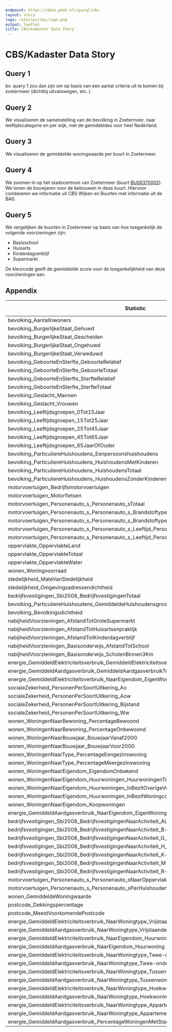 ```yaml
---
endpoint: https://data.pdok.nl/sparql/cbs
layout: story
logo: /stories/cbs/logo.png
output: leaflet
title: CBS/Kadaster Data Story
---
```


# CBS/Kadaster Data Story

## Query 1

bv. query 1 zou dan zijn om op basis van een aantal criteria uit te
komen bij zoetermeer (dichtbij uitvalswegen, etc..)

## Query 2

We visualiseren de samenstelling van de bevolking in Zoetermeer, naar
leeftijdscategorie en per wijk, met de gemiddeldes voor heel
Nederland.

<div data-query="http://localhost:4000/stories/cbs/#query=prefix+def%3A+%3Chttp%3A%2F%2Fbetalinkeddata.cbs.nl%2Fdef%2F83487NED%23%3E%0Aprefix+dimension%3A+%3Chttp%3A%2F%2Fbetalinkeddata.cbs.nl%2Fdef%2Fdimension%23%3E%0Aprefix+land%3A+%3Chttp%3A%2F%2Fbetalinkeddata.cbs.nl%2Fregios%2F2016%2Fid%2Fland-geografisch%2F%3E%0Aprefix+rdfs%3A+%3Chttp%3A%2F%2Fwww.w3.org%2F2000%2F01%2Frdf-schema%23%3E%0Aprefix+wijk%3A+%3Chttp%3A%2F%2Fbetalinkeddata.cbs.nl%2Fregios%2F2016%2Fid%2Fwijk%2F%3E%0Aselect+%3FregioLabel+%3Finwoners0_14+%3Finwoners15_24+%3Finwoners25_44+%3Finwoners45_64+%3Finwoners65plus+%7B%0A++values+%3Fregio+%7B%0A++++land%3ANL00%0A++++wijk%3AWK063709%0A++++wijk%3AWK063702%0A++++wijk%3AWK063700%0A++++wijk%3AWK063708%0A++++wijk%3AWK063701%0A++++wijk%3AWK063704%0A++++wijk%3AWK063706%0A++++wijk%3AWK063705%0A++++wijk%3AWK063703%0A++%7D%0A++_%3A0+def%3Abevolking_AantalInwoners+%3Ftotaal+%3B+dimension%3Aregio+%3Fregio+.%0A++_%3A1+def%3Abevolking_Leeftijdsgroepen_0Tot15Jaar+%3Fx1+%3B+dimension%3Aregio+%3Fregio+.%0A++_%3A2+def%3Abevolking_Leeftijdsgroepen_15Tot25Jaar+%3Fx2+%3B+dimension%3Aregio+%3Fregio+.%0A++_%3A3+def%3Abevolking_Leeftijdsgroepen_25Tot45Jaar+%3Fx3+%3B+dimension%3Aregio+%3Fregio+.%0A++_%3A4+def%3Abevolking_Leeftijdsgroepen_45Tot65Jaar+%3Fx4+%3B+dimension%3Aregio+%3Fregio+.%0A++_%3A5+def%3Abevolking_Leeftijdsgroepen_65JaarOfOuder+%3Fx5+%3B+dimension%3Aregio+%3Fregio+.%0A++bind(xsd%3Aint(%3Fx1%2Fxsd%3Adouble(%3Ftotaal)*1.0e2)+as+%3Finwoners0_14)%0A++bind(xsd%3Aint(%3Fx2%2Fxsd%3Adouble(%3Ftotaal)*1.0e2)+as+%3Finwoners15_24)%0A++bind(xsd%3Aint(%3Fx3%2Fxsd%3Adouble(%3Ftotaal)*1.0e2)+as+%3Finwoners25_44)%0A++bind(xsd%3Aint(%3Fx4%2Fxsd%3Adouble(%3Ftotaal)*1.0e2)+as+%3Finwoners45_64)%0A++bind(xsd%3Aint(%3Fx5%2Fxsd%3Adouble(%3Ftotaal)*1.0e2)+as+%3Finwoners65plus)%0A++%3Fregio+rdfs%3Alabel+%3FregioLabel%0A%7D%0A&contentTypeConstruct=text%2Fturtle&contentTypeSelect=application%2Fsparql-results%2Bjson&endpoint=https%3A%2F%2Fdata.pdok.nl%2Fsparql%2Fcbs&requestMethod=POST&tabTitle=Query&headers=%7B%7D&outputFormat=gchart&outputSettings=%7B%22chartConfig%22%3A%7B%22options%22%3A%7B%22hAxis%22%3A%7B%22useFormatFromData%22%3Atrue%2C%22viewWindow%22%3Anull%2C%22minValue%22%3Anull%2C%22maxValue%22%3Anull%2C%22viewWindowMode%22%3Anull%7D%2C%22legacyScatterChartLabels%22%3Atrue%2C%22vAxes%22%3A%5B%7B%22useFormatFromData%22%3Atrue%2C%22viewWindow%22%3A%7B%22max%22%3Anull%2C%22min%22%3Anull%7D%2C%22minValue%22%3Anull%2C%22maxValue%22%3Anull%7D%2C%7B%22useFormatFromData%22%3Atrue%2C%22viewWindow%22%3A%7B%22max%22%3Anull%2C%22min%22%3Anull%7D%2C%22minValue%22%3Anull%2C%22maxValue%22%3Anull%7D%5D%2C%22isStacked%22%3Afalse%2C%22booleanRole%22%3A%22certainty%22%2C%22legend%22%3A%22right%22%2C%22width%22%3A600%2C%22height%22%3A371%7D%2C%22state%22%3A%7B%7D%2C%22view%22%3A%7B%22columns%22%3Anull%2C%22rows%22%3Anull%7D%2C%22isDefaultVisualization%22%3Afalse%2C%22chartType%22%3A%22ColumnChart%22%7D%2C%22motionChartState%22%3Anull%7D"
     data-query-output="gchart">
</div>

## Query 3

We visualiseren de gemiddelde woningwaarde per buurt in Zoetermeer.

<div data-query data-query-output="leaflet" data-query-sparql="q3.rq"></div>

## Query 4

We zoomen in op het stadscentrum van Zoetermeer (buurt <a
href="http://betalinkeddata.cbs.nl/regios/2016/id/buurt/BU06370002">BU06370002</a>).
We tonen de bouwjaren voor de bebouwen in deze buurt.  Hiervoor
combineren we informatie uit CBS Wijken en Buurten met informatie uit
de BAG.

<div data-query data-query-output="leaflet" data-query-sparql="q4.rq"></div>

## Query 5

We vergelijken de buurten in Zoetermeer op basis van hoe toegankelijk
de volgende voorzieningen zijn:

  - Basisschool
  - Huisarts
  - Kinderdagverblijf
  - Supermarkt

De kleurcode geeft de gemiddelde score voor de toegankelijkheid van
deze voorzieningen aan.

<div data-query data-query-output="leaflet" data-query-sparql="q5.rq"></div>

## Appendix

<table>
  <thead>
    <tr><th>Statistic</th><th>№ observations</th></tr>
  </thead>
  <tbody>
    <tr><td>bevolking_AantalInwoners</td><td>16194</td></tr>
    <tr><td>bevolking_BurgerlijkeStaat_Gehuwd</td><td>16194</td></tr>
    <tr><td>bevolking_BurgerlijkeStaat_Gescheiden</td><td>16194</td></tr>
    <tr><td>bevolking_BurgerlijkeStaat_Ongehuwd</td><td>16194</td></tr>
    <tr><td>bevolking_BurgerlijkeStaat_Verweduwd</td><td>16194</td></tr>
    <tr><td>bevolking_GeboorteEnSterfte_GeboorteRelatief</td><td>16194</td></tr>
    <tr><td>bevolking_GeboorteEnSterfte_GeboorteTotaal</td><td>16194</td></tr>
    <tr><td>bevolking_GeboorteEnSterfte_SterfteRelatief</td><td>16194</td></tr>
    <tr><td>bevolking_GeboorteEnSterfte_SterfteTotaal</td><td>16194</td></tr>
    <tr><td>bevolking_Geslacht_Mannen</td><td>16194</td></tr>
    <tr><td>bevolking_Geslacht_Vrouwen</td><td>16194</td></tr>
    <tr><td>bevolking_Leeftijdsgroepen_0Tot15Jaar</td><td>16194</td></tr>
    <tr><td>bevolking_Leeftijdsgroepen_15Tot25Jaar</td><td>16194</td></tr>
    <tr><td>bevolking_Leeftijdsgroepen_25Tot45Jaar</td><td>16194</td></tr>
    <tr><td>bevolking_Leeftijdsgroepen_45Tot65Jaar</td><td>16194</td></tr>
    <tr><td>bevolking_Leeftijdsgroepen_65JaarOfOuder</td><td>16194</td></tr>
    <tr><td>bevolking_ParticuliereHuishoudens_Eenpersoonshuishoudens</td><td>16194</td></tr>
    <tr><td>bevolking_ParticuliereHuishoudens_HuishoudensMetKinderen</td><td>16194</td></tr>
    <tr><td>bevolking_ParticuliereHuishoudens_HuishoudensTotaal</td><td>16194</td></tr>
    <tr><td>bevolking_ParticuliereHuishoudens_HuishoudensZonderKinderen</td><td>16194</td></tr>
    <tr><td>motorvoertuigen_Bedrijfsmotorvoertuigen</td><td>16194</td></tr>
    <tr><td>motorvoertuigen_Motorfietsen</td><td>16194</td></tr>
    <tr><td>motorvoertuigen_Personenauto_s_Personenauto_sTotaal</td><td>16194</td></tr>
    <tr><td>motorvoertuigen_Personenauto_s_Personenauto_s_Brandstoftype_Personenauto_s_BrandstofBenzine</td><td>16194</td></tr>
    <tr><td>motorvoertuigen_Personenauto_s_Personenauto_s_Brandstoftype_Personenauto_s_OverigeBrandstof</td><td>16194</td></tr>
    <tr><td>motorvoertuigen_Personenauto_s_Personenauto_s_Leeftijd_Personenauto_s_6JaarEnOuder</td><td>16194</td></tr>
    <tr><td>motorvoertuigen_Personenauto_s_Personenauto_s_Leeftijd_Personenauto_s_JongerDan6Jaar</td><td>16194</td></tr>
    <tr><td>oppervlakte_OppervlakteLand</td><td>16194</td></tr>
    <tr><td>oppervlakte_OppervlakteTotaal</td><td>16194</td></tr>
    <tr><td>oppervlakte_OppervlakteWater</td><td>16194</td></tr>
    <tr><td>wonen_Woningvoorraad</td><td>16194</td></tr>
    <tr><td>stedelijkheid_MateVanStedelijkheid</td><td>16134</td></tr>
    <tr><td>stedelijkheid_Omgevingsadressendichtheid</td><td>16134</td></tr>
    <tr><td>bedrijfsvestigingen_Sbi2008_BedrijfsvestigingenTotaal</td><td>15998</td></tr>
    <tr><td>bevolking_ParticuliereHuishoudens_GemiddeldeHuishoudensgrootte</td><td>15882</td></tr>
    <tr><td>bevolking_Bevolkingsdichtheid</td><td>15596</td></tr>
    <tr><td>nabijheidVoorzieningen_AfstandTotGroteSupermarkt</td><td>15520</td></tr>
    <tr><td>nabijheidVoorzieningen_AfstandTotHuisartsenpraktijk</td><td>15520</td></tr>
    <tr><td>nabijheidVoorzieningen_AfstandTotKinderdagverblijf</td><td>15520</td></tr>
    <tr><td>nabijheidVoorzieningen_Basisonderwijs_AfstandTotSchool</td><td>15520</td></tr>
    <tr><td>nabijheidVoorzieningen_Basisonderwijs_ScholenBinnen3Km</td><td>15520</td></tr>
    <tr><td>energie_GemiddeldElektriciteitsverbruik_GemiddeldElektriciteitsverbruikTotaal</td><td>15033</td></tr>
    <tr><td>energie_GemiddeldAardgasverbruik_GemiddeldAardgasverbruikTotaal</td><td>14847</td></tr>
    <tr><td>energie_GemiddeldElektriciteitsverbruik_NaarEigendom_EigenWoning</td><td>14814</td></tr>
    <tr><td>socialeZekerheid_PersonenPerSoortUitkering_Ao</td><td>14814</td></tr>
    <tr><td>socialeZekerheid_PersonenPerSoortUitkering_Aow</td><td>14814</td></tr>
    <tr><td>socialeZekerheid_PersonenPerSoortUitkering_Bijstand</td><td>14814</td></tr>
    <tr><td>socialeZekerheid_PersonenPerSoortUitkering_Ww</td><td>14814</td></tr>
    <tr><td>wonen_WoningenNaarBewoning_PercentageBewoond</td><td>14746</td></tr>
    <tr><td>wonen_WoningenNaarBewoning_PercentageOnbewoond</td><td>14746</td></tr>
    <tr><td>wonen_WoningenNaarBouwjaar_BouwjaarVanaf2000</td><td>14746</td></tr>
    <tr><td>wonen_WoningenNaarBouwjaar_BouwjaarVoor2000</td><td>14746</td></tr>
    <tr><td>wonen_WoningenNaarType_PercentageEengezinswoning</td><td>14746</td></tr>
    <tr><td>wonen_WoningenNaarType_PercentageMeergezinswoning</td><td>14746</td></tr>
    <tr><td>wonen_WoningenNaarEigendom_EigendomOnbekend</td><td>14721</td></tr>
    <tr><td>wonen_WoningenNaarEigendom_Huurwoningen_HuurwoningenTotaal</td><td>14721</td></tr>
    <tr><td>wonen_WoningenNaarEigendom_Huurwoningen_InBezitOverigeVerhuurders</td><td>14721</td></tr>
    <tr><td>wonen_WoningenNaarEigendom_Huurwoningen_InBezitWoningcorporatie</td><td>14721</td></tr>
    <tr><td>wonen_WoningenNaarEigendom_Koopwoningen</td><td>14721</td></tr>
    <tr><td>energie_GemiddeldAardgasverbruik_NaarEigendom_EigenWoning</td><td>14624</td></tr>
    <tr><td>bedrijfsvestigingen_Sbi2008_BedrijfsvestigingenNaarActiviteit_ALandbouw_BosbouwEnVisserij</td><td>13896</td></tr>
    <tr><td>bedrijfsvestigingen_Sbi2008_BedrijfsvestigingenNaarActiviteit_B-fNijverheidEnEnergie</td><td>13896</td></tr>
    <tr><td>bedrijfsvestigingen_Sbi2008_BedrijfsvestigingenNaarActiviteit_G_p_IHandelEnHoreca</td><td>13896</td></tr>
    <tr><td>bedrijfsvestigingen_Sbi2008_BedrijfsvestigingenNaarActiviteit_H_p_JVervoer_InformatieEnCommunicatie</td><td>13896</td></tr>
    <tr><td>bedrijfsvestigingen_Sbi2008_BedrijfsvestigingenNaarActiviteit_K-lFinancieleDiensten_OnroerendGoed</td><td>13896</td></tr>
    <tr><td>bedrijfsvestigingen_Sbi2008_BedrijfsvestigingenNaarActiviteit_M-nZakelijkeDienstverlening</td><td>13896</td></tr>
    <tr><td>bedrijfsvestigingen_Sbi2008_BedrijfsvestigingenNaarActiviteit_R-uCultuur_Recreatie_OverigeDiensten</td><td>13896</td></tr>
    <tr><td>motorvoertuigen_Personenauto_s_Personenauto_sNaarOppervlakte</td><td>13268</td></tr>
    <tr><td>motorvoertuigen_Personenauto_s_Personenauto_sPerHuishouden</td><td>13268</td></tr>
    <tr><td>wonen_GemiddeldeWoningwaarde</td><td>13018</td></tr>
    <tr><td>postcode_Dekkingspercentage</td><td>12766</td></tr>
    <tr><td>postcode_MeestVoorkomendePostcode</td><td>12766</td></tr>
    <tr><td>energie_GemiddeldElektriciteitsverbruik_NaarWoningtype_VrijstaandeWoning</td><td>12694</td></tr>
    <tr><td>energie_GemiddeldAardgasverbruik_NaarWoningtype_VrijstaandeWoning</td><td>12595</td></tr>
    <tr><td>energie_GemiddeldElektriciteitsverbruik_NaarEigendom_Huurwoning</td><td>12439</td></tr>
    <tr><td>energie_GemiddeldAardgasverbruik_NaarEigendom_Huurwoning</td><td>12223</td></tr>
    <tr><td>energie_GemiddeldElektriciteitsverbruik_NaarWoningtype_Twee-onder-een-kap-woning</td><td>11159</td></tr>
    <tr><td>energie_GemiddeldAardgasverbruik_NaarWoningtype_Twee-onder-een-kap-woning</td><td>11027</td></tr>
    <tr><td>energie_GemiddeldElektriciteitsverbruik_NaarWoningtype_Tussenwoning</td><td>10524</td></tr>
    <tr><td>energie_GemiddeldAardgasverbruik_NaarWoningtype_Tussenwoning</td><td>10334</td></tr>
    <tr><td>energie_GemiddeldElektriciteitsverbruik_NaarWoningtype_Hoekwoning</td><td>10270</td></tr>
    <tr><td>energie_GemiddeldAardgasverbruik_NaarWoningtype_Hoekwoning</td><td>10094</td></tr>
    <tr><td>energie_GemiddeldElektriciteitsverbruik_NaarWoningtype_Appartement</td><td>9099</td></tr>
    <tr><td>energie_GemiddeldAardgasverbruik_NaarWoningtype_Appartement</td><td>8908</td></tr>
    <tr><td>energie_GemiddeldAardgasverbruik_PercentageWoningenMetStadsverwarming</td><td>866</td></tr>
  </tbody>
</table>
